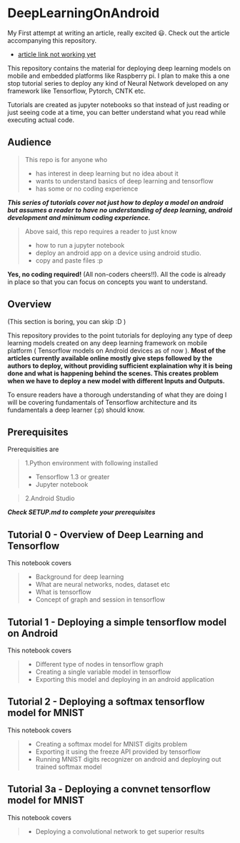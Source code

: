 
# DeepLearningOnAndroid 

My First attempt at writing an article, really excited :smiley:. Check out the article accompanying this repository.
 * [article link not working yet](http://www.google.com)

This repository contains the material for deploying deep learning models on mobile and embedded platforms like Raspberry pi. I plan to make this a one stop tutorial series to deploy any kind of Neural Network developed on any framework like Tensorflow, Pytorch, CNTK etc.

Tutorials are created as jupyter notebooks so that instead of just reading or just seeing code at a time, you can better understand what you read while executing actual code. 

## Audience 
>This repo is for anyone who 
>* has interest in deep learning but no idea about it
>* wants to understand basics of deep learning and tensorflow
>* has some or no coding experience


***This series of tutorials cover not just how to deploy a model on android but assumes a reader to have no understanding of deep learning, android development and minimum coding experience.***

>Above said, this repo requires a reader to just know 
>* how to run a jupyter notebook 
>* deploy an android app on a device using android studio.
>* copy and paste files :p

**Yes, no coding required!** (All non-coders cheers!!). All the code is already in place so that you can focus on concepts you want to understand.



## Overview
(This section is boring, you can skip :D )

This repository provides to the point tutorials for deploying any type of deep learning models created on any deep learning framework on mobile platform ( Tensorflow models on Android devices as of now ). **Most of the articles currently available online mostly give steps followed by the authors to deploy, without providing sufficient explaination why it is being done and what is happening behind the scenes. This creates problem when we have to deploy a new model with different Inputs and Outputs.**

To ensure readers have a thorough understanding of what they are doing I will be covering fundamentals of Tensorflow architecture and its fundamentals a deep learner (:p) should know.



## Prerequisites
Prerequisities are 
>1.Python environment with following installed
>* Tensorflow 1.3 or greater
>* Jupyter notebook

>2.Android Studio

***Check SETUP.md to complete your prerequisites***



## Tutorial 0 - Overview of Deep Learning and Tensorflow
This notebook covers
>* Background for deep learning
>* What are neural networks, nodes, dataset etc
>* What is tensorflow 
>* Concept of graph and session in tensorflow

## Tutorial 1 - Deploying a simple tensorflow model on Android
This notebook covers
>* Different type of nodes in tensorflow graph
>* Creating a single variable model in tensorflow
>* Exporting this model and deploying in an android application

## Tutorial 2 - Deploying a softmax tensorflow model for MNIST
This notebook covers
>* Creating a softmax model for MNIST digits problem
>* Exporting it using the freeze API provided by tensorflow
>* Running MNIST digits recognizer on android and deploying out trained softmax model

## Tutorial 3a - Deploying a convnet tensorflow model for MNIST
This notebook covers
>* Deploying a convolutional network to get superior results
